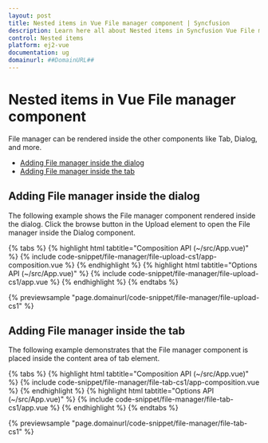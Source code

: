 ```yaml
---
layout: post
title: Nested items in Vue File manager component | Syncfusion
description: Learn here all about Nested items in Syncfusion Vue File manager component of Syncfusion Essential JS 2 and more.
control: Nested items 
platform: ej2-vue
documentation: ug
domainurl: ##DomainURL##
---
```


# Nested items in Vue File manager component

File manager can be rendered inside the other components like Tab, Dialog, and more.

* [Adding File manager inside the dialog](#adding-file-manager-inside-the-dialog)
* [Adding  File manager inside the tab](#adding-file-manager-inside-the-tab)

## Adding File manager inside the dialog

The following example shows the File manager component rendered inside the dialog. Click the browse button in the Upload element to open the File manager inside the Dialog component.

{% tabs %}
{% highlight html tabtitle="Composition API (~/src/App.vue)" %}
{% include code-snippet/file-manager/file-upload-cs1/app-composition.vue %}
{% endhighlight %}
{% highlight html tabtitle="Options API (~/src/App.vue)" %}
{% include code-snippet/file-manager/file-upload-cs1/app.vue %}
{% endhighlight %}
{% endtabs %}
        
{% previewsample "page.domainurl/code-snippet/file-manager/file-upload-cs1" %}

## Adding File manager inside the tab

The following example demonstrates that the File manager component is placed inside the content area of tab element.

{% tabs %}
{% highlight html tabtitle="Composition API (~/src/App.vue)" %}
{% include code-snippet/file-manager/file-tab-cs1/app-composition.vue %}
{% endhighlight %}
{% highlight html tabtitle="Options API (~/src/App.vue)" %}
{% include code-snippet/file-manager/file-tab-cs1/app.vue %}
{% endhighlight %}
{% endtabs %}
        
{% previewsample "page.domainurl/code-snippet/file-manager/file-tab-cs1" %}